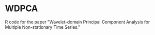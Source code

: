 # WDPCA
R code for the paper "Wavelet-domain Principal Component Analysis for Multiple Non-stationary Time Series."
